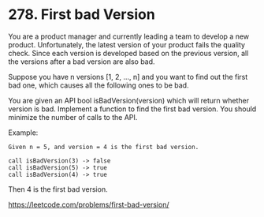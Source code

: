 # 278. First bad Version

You are a product manager and currently leading a team to develop a new product. Unfortunately, the latest version of your product fails the quality check. Since each version is developed based on the previous version, all the versions after a bad version are also bad.

Suppose you have n versions [1, 2, ..., n] and you want to find out the first bad one, which causes all the following ones to be bad.

You are given an API bool isBadVersion(version) which will return whether version is bad. Implement a function to find the first bad version. You should minimize the number of calls to the API.

Example:

    Given n = 5, and version = 4 is the first bad version.

    call isBadVersion(3) -> false
    call isBadVersion(5) -> true
    call isBadVersion(4) -> true

Then 4 is the first bad version.

<https://leetcode.com/problems/first-bad-version/>
